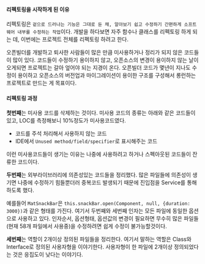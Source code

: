 #### 리펙토링을 시작하게 된 이유
리펙토링은 `겉으로 드러나는 기능은 그대로 둔 채, 알아보기 쉽고 수정하기 간편하게 소프트웨어 내부를 수정하는 작업`이다.
개발을 하다보면 자주 함수나 클래스를 리펙토링 하게 되는 데, 이번에는 프로젝트 전체를 리펙토링 하려고 한다.

오픈빌더를 개발하고 퇴사한 사람들이 많은 만큼 미사용하거나 정리가 되지 않은 코드들이 많이 있다.
코드들이 수정하기 용이하지 않고, 오픈소스의 변경이 용이하지 않는 날이 오게되면 프로젝트는 갈아 엎어야 되는 지경이 온다.
오픈빌더 코드가 몇년이 지나도 수정이 용이하고 오픈소스의 버전업과 마이그레이션이 용이한 구조를 구성해서 롱런하는 프로젝트로 만드는 게 목표이다.

#### 리펙토링 과정

**첫번째**는 미사용 코드를 삭제하는 것이다. 미사용 코드의 종류는 아래와 같은 코드들이 있고, LOC를 측정해보니 10%정도가 미사용코드였다.
- 코드를 주석 처리해서 사용하지 않는 코드
- IDE에서 `Unused method/field/specifier`로 표시해주는 코드

이런 미사용코드들이 생기는 이유는 나중에 사용하려고 하거나 스펙아웃된 코드들이 잔류한 코드이다.

**두번째**는 외부라이브러리에 의존성있는 코드들을 정리했다. 많은 파일들에 의존성이 생기면 나중에 수정하기 힘들뿐더러 중복코드 발생되기 때문에
진입점을 Service를 통해하도록 했다.

예를들어 `MatSnackBar`은 `this.snackBar.open(Component, null, {duration: 3000})`과 같은 형태를 가진다. 여기서 두번째와 세번째 인자는 모든 파일에 동일한 옵션으로 사용하고 있다. 인자순서, 옵션형태, 옵션값의 변경이 필요하면 무수히 많은 파일들(현재 58개 파일에서 사용중)을 수정하려면 쉽게 수정이 불가능할것이다.

**세번째**는 역할이 2개이상 정의된 파일들을 정리한다. 여기서 말하는 역할은 Class와 Interface로 정의된 사용자형을 이야기한다.
사용자형이 한 파일에 2개이상 정의되었다는 것은 응집도이 낮다는 이야기다. 